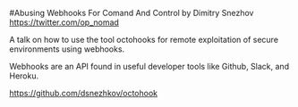 #Abusing Webhooks For Comand And Control
by Dimitry Snezhov
https://twitter.com/op_nomad

A talk on how to use the tool octohooks for remote exploitation of secure environments using webhooks.

Webhooks are an API found in useful developer tools like Github, Slack, and Heroku. 

https://github.com/dsnezhkov/octohook
